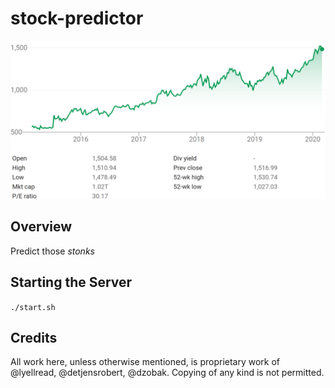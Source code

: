 # stock-predictor

![Image](public/images/googlestock.png)

## Overview

Predict those *stonks*

## Starting the Server ##

```./start.sh```

## Credits ## 

All work here, unless otherwise mentioned, is proprietary work of @lyellread, @detjensrobert, @dzobak. Copying of any kind is not permitted.


